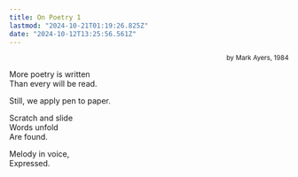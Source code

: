 ```yaml
---
title: On Poetry 1
lastmod: "2024-10-21T01:19:26.825Z"
date: "2024-10-12T13:25:56.561Z"
---
```


<div style="text-align: right"><small>by Mark Ayers, 1984</small></div>

More poetry is written\
Than every will be read.

Still, we apply pen to paper.

Scratch and slide\
Words unfold\
Are found.

Melody in voice,\
Expressed.
